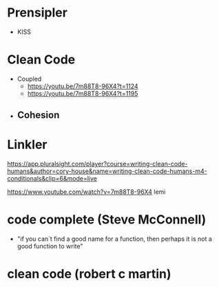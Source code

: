# Prensipler
- KISS

# Clean Code
- Coupled
  - https://youtu.be/7m88T8-96X4?t=1124
  - https://youtu.be/7m88T8-96X4?t=1195
- Cohesion
  - 

# Linkler

https://app.pluralsight.com/player?course=writing-clean-code-humans&author=cory-house&name=writing-clean-code-humans-m4-conditionals&clip=6&mode=live

https://www.youtube.com/watch?v=7m88T8-96X4  lemi

# code complete (Steve McConnell)
- "if you can`t find a good name for a function, then perhaps it is not a good function to write"

# clean code (robert c martin)

